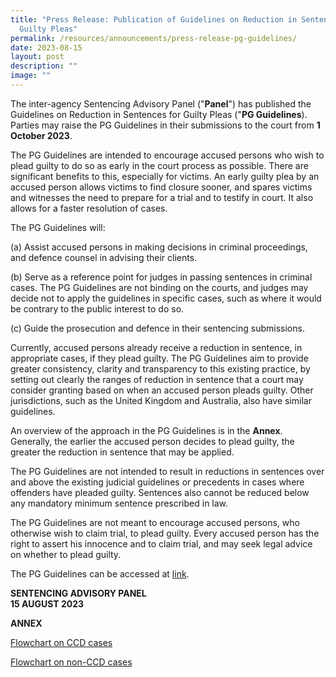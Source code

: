 ```yaml
---
title: "Press Release: Publication of Guidelines on Reduction in Sentences for
  Guilty Pleas"
permalink: /resources/announcements/press-release-pg-guidelines/
date: 2023-08-15
layout: post
description: ""
image: ""
---
```

The inter-agency Sentencing Advisory Panel ("**Panel**") has published the Guidelines on Reduction in Sentences for Guilty Pleas ("**PG Guidelines**). Parties may raise the PG Guidelines in their submissions to the court from **1 October 2023**.

The PG Guidelines are intended to encourage accused persons who wish to plead guilty to do so as early in the court process as possible. There are significant benefits to this, especially for victims. An early guilty plea by an accused person allows victims to find closure sooner, and spares victims and witnesses the need to prepare for a trial and to testify in court. It also allows for a faster resolution of cases.

The PG Guidelines will:

(a) Assist accused persons in making decisions in criminal proceedings, and defence counsel in advising their clients.

(b) Serve as a reference point for judges in passing sentences in criminal cases. The PG Guidelines are not binding on the courts, and judges may decide not to apply the guidelines in specific cases, such as where it would be contrary to the public interest to do so.

(c) Guide the prosecution and defence in their sentencing submissions. 

Currently, accused persons already receive a reduction in sentence, in appropriate cases, if they plead guilty. The PG Guidelines aim to provide greater consistency, clarity and transparency to this existing practice, by setting out clearly the ranges of reduction in sentence that a court may consider granting based on when an accused person pleads guilty. Other jurisdictions, such as the United Kingdom and Australia, also have similar guidelines.

An overview of the approach in the PG Guidelines is in the **Annex**. Generally, the earlier the accused person decides to plead guilty, the greater the reduction in sentence that may be applied.

The PG Guidelines are not intended to result in reductions in sentences over and above the existing judicial guidelines or precedents in cases where offenders have pleaded guilty. Sentences also cannot be reduced below any mandatory minimum sentence prescribed in law.

The PG Guidelines are not meant to encourage accused persons, who otherwise wish to claim trial, to plead guilty. Every accused person has the right to assert his innocence and to claim trial, and may seek legal advice on whether to plead guilty.

The PG Guidelines can be accessed at [link](/resources/guidelines/guilty-pleas).

**SENTENCING ADVISORY PANEL**  
**15 AUGUST 2023**



**ANNEX**

[Flowchart on CCD cases](/files/flowchart%20on%20ccd%20cases.pdf)

[Flowchart on non-CCD cases](/files/flowchart%20on%20non-ccd%20cases.pdf)